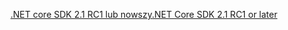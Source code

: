 [<span data-ttu-id="78dac-101">.NET core SDK 2.1 RC1 lub nowszy</span><span class="sxs-lookup"><span data-stu-id="78dac-101">.NET Core SDK 2.1 RC1 or later</span></span>](https://www.microsoft.com/net/download/all)
